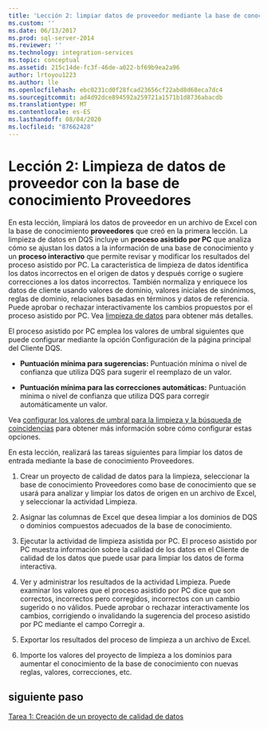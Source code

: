 ```yaml
---
title: 'Lección 2: limpiar datos de proveedor mediante la base de conocimiento proveedores | Microsoft Docs'
ms.custom: ''
ms.date: 06/13/2017
ms.prod: sql-server-2014
ms.reviewer: ''
ms.technology: integration-services
ms.topic: conceptual
ms.assetid: 215c14de-fc3f-46de-a022-bf69b9ea2a96
author: lrtoyou1223
ms.author: lle
ms.openlocfilehash: ebc0231cd0f28fcad23656cf22abd8d68eca7dc4
ms.sourcegitcommit: ad4d92dce894592a259721a1571b1d8736abacdb
ms.translationtype: MT
ms.contentlocale: es-ES
ms.lasthandoff: 08/04/2020
ms.locfileid: "87662428"
---
```

# <a name="lesson-2-cleansing-supplier-data-using-the-suppliers-knowledge-base"></a>Lección 2: Limpieza de datos de proveedor con la base de conocimiento Proveedores
  En esta lección, limpiará los datos de proveedor en un archivo de Excel con la base de conocimiento **proveedores** que creó en la primera lección. La limpieza de datos en DQS incluye un **proceso asistido por PC** que analiza cómo se ajustan los datos a la información de una base de conocimiento y un **proceso interactivo** que permite revisar y modificar los resultados del proceso asistido por PC. La característica de limpieza de datos identifica los datos incorrectos en el origen de datos y después corrige o sugiere correcciones a los datos incorrectos. También normaliza y enriquece los datos de cliente usando valores de dominio, valores iniciales de sinónimos, reglas de dominio, relaciones basadas en términos y datos de referencia. Puede aprobar o rechazar interactivamente los cambios propuestos por el proceso asistido por PC. Vea [limpieza de datos](https://msdn.microsoft.com/library/gg524800.aspx) para obtener más detalles.  
  
 El proceso asistido por PC emplea los valores de umbral siguientes que puede configurar mediante la opción Configuración de la página principal del Cliente DQS.  
  
-   **Puntuación mínima para sugerencias:** Puntuación mínima o nivel de confianza que utiliza DQS para sugerir el reemplazo de un valor.  
  
-   **Puntuación mínima para las correcciones automáticas:** Puntuación mínima o nivel de confianza que utiliza DQS para corregir automáticamente un valor.  
  
 Vea [configurar los valores de umbral para la limpieza y la búsqueda de coincidencias](https://msdn.microsoft.com/library/hh510415.aspx) para obtener más información sobre cómo configurar estas opciones.  
  
 En esta lección, realizará las tareas siguientes para limpiar los datos de entrada mediante la base de conocimiento Proveedores.  
  
1.  Crear un proyecto de calidad de datos para la limpieza, seleccionar la base de conocimiento Proveedores como base de conocimiento que se usará para analizar y limpiar los datos de origen en un archivo de Excel, y seleccionar la actividad Limpieza.  
  
2.  Asignar las columnas de Excel que desea limpiar a los dominios de DQS o dominios compuestos adecuados de la base de conocimiento.  
  
3.  Ejecutar la actividad de limpieza asistida por PC. El proceso asistido por PC muestra información sobre la calidad de los datos en el Cliente de calidad de los datos que puede usar para limpiar los datos de forma interactiva.  
  
4.  Ver y administrar los resultados de la actividad Limpieza. Puede examinar los valores que el proceso asistido por PC dice que son correctos, incorrectos pero corregidos, incorrectos con un cambio sugerido o no válidos. Puede aprobar o rechazar interactivamente los cambios, corrigiendo o invalidando la sugerencia del proceso asistido por PC mediante el campo Corregir a.  
  
5.  Exportar los resultados del proceso de limpieza a un archivo de Excel.  
  
6.  Importe los valores del proyecto de limpieza a los dominios para aumentar el conocimiento de la base de conocimiento con nuevas reglas, valores, correcciones, etc.  
  
## <a name="next-step"></a>siguiente paso  
 [Tarea 1: Creación de un proyecto de calidad de datos](../../2014/tutorials/task-1-creating-a-data-quality-project.md)  
  
  
